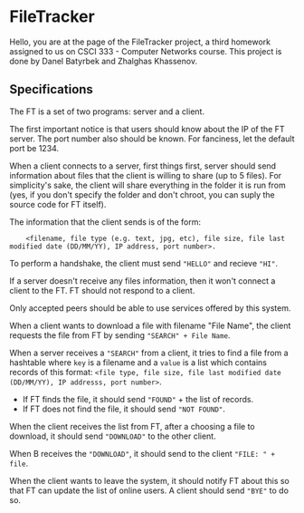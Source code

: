 # FileTracker
Hello, you are at the page of the FileTracker project, a third homework assigned to us on CSCI 333 - Computer Networks course. This project is done by Danel Batyrbek and Zhalghas Khassenov.

## Specifications
The FT is a set of two programs: server and a client.

The first important notice is that users should know about the IP of the FT server. The port number also should be known. For fanciness, let the default port be 1234.

When a client connects to a server, first things first, server should send information about files that the client is willing to share (up to 5 files). For simplicity's sake, the client will share everything in the folder it is run from (yes, if you don't specify the folder and don't chroot, you can suply the source code for FT itself).

The information that the client sends is of the form:
```
    <filename, file type (e.g. text, jpg, etc), file size, file last modified date (DD/MM/YY), IP address, port number>.
```

To perform a handshake, the client must send `"HELLO"` and recieve `"HI"`.

If a server doesn't receive any files information, then it won't connect a client to the FT. FT should not respond to a client.

Only accepted peers should be able to use services offered by this system.

When a client wants to download a file with filename "File Name", the client requests the file from FT by sending `"SEARCH" + File Name`.

When a server receives a `"SEARCH"` from a client, it tries to find a file from a hashtable where `key` is a filename and a `value` is a list which contains records of this format: `<file type, file size, file last modified date (DD/MM/YY), IP addresss, port number>`.
* If FT finds the file, it should send `"FOUND"` + the list of records.
* If FT does not find the file, it should send `"NOT FOUND"`.

When the client receives the list from FT, after a choosing a file to download, it should send `"DOWNLOAD"` to the other client.

When B receives the `"DOWNLOAD"`, it should send to the client `"FILE: " + file`.

When the client wants to leave the system, it should notify FT about this so that FT can update the list of online users. A client should send `"BYE"` to do so.
